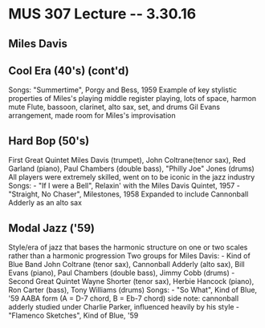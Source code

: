 MUS 307 Lecture -- 3.30.16
==

Miles Davis
-

Cool Era (40's) (cont'd)
-
Songs: "Summertime", Porgy and Bess, 1959
	Example of key stylistic properties of Miles's playing
	middle register playing, lots of space, harmon mute
	Flute, bassoon, clarinet, alto sax, set, and drums
	Gil Evans arrangement, made room for Miles's improvisation

Hard Bop (50's)
-
First Great Quintet
	Miles Davis (trumpet), John Coltrane(tenor sax), Red Garland (piano), Paul Chambers (double bass), "Philly Joe" Jones (drums)
	All players were extremely skilled, went on to be iconic in the jazz industry
Songs:
	- "If I were a Bell", Relaxin' with the Miles Davis Quintet, 1957
	- "Straight, No Chaser", Milestones, 1958
		Expanded to include Cannonball Adderly as an alto sax

Modal Jazz ('59)
-
Style/era of jazz that bases the harmonic structure on one or two scales rather than a harmonic progression
Two groups for Miles Davis:
	- Kind of Blue Band
		John Coltrane (tenor sax), Cannonball Adderly (alto sax), Bill Evans (piano), Paul Chambers (double bass), Jimmy Cobb (drums)
	- Second Great Quintet
		Wayne Shorter (tenor sax), Herbie Hancock (piano), Ron Carter (bass), Tony Williams (drums)
Songs:
	- "So What", Kind of Blue, '59
		AABA form (A = D-7 chord, B = Eb-7 chord)
		side note: cannonball adderly studied under Charlie Parker, influenced heavily by his style
	- "Flamenco Sketches", Kind of Blue, '59
		

